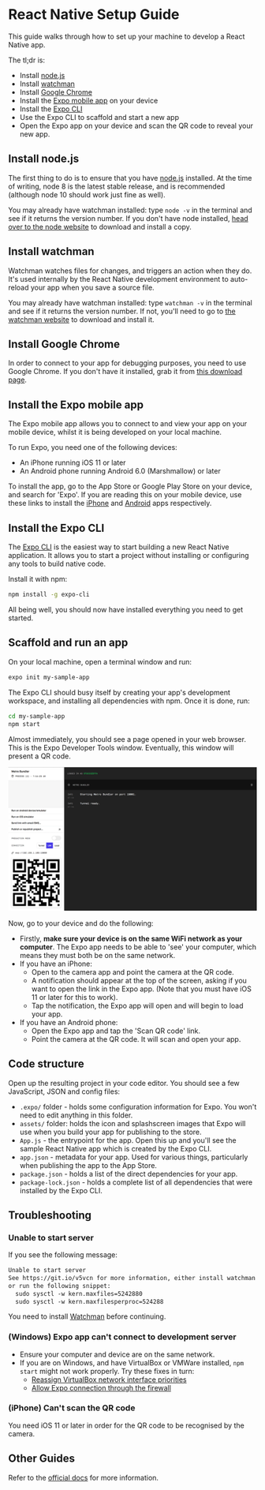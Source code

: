 # React Native Setup Guide

This guide walks through how to set up your machine to develop a React Native app.

The tl;dr is:

- Install [node.js](https://nodejs.org/en/)
- Install [watchman](https://nodejs.org/en/)
- Install [Google Chrome](https://www.google.com/chrome/)
- Install the [Expo mobile app](https://expo.io/) on your device
- Install the [Expo CLI](https://docs.expo.io/versions/latest/workflow/expo-cli)
- Use the Expo CLI to scaffold and start a new app
- Open the Expo app on your device and scan the QR code to reveal your new app.

<!-- break -->

## Install node.js

The first thing to do is to ensure that you have [node.js](https://nodejs.org/en/) installed. At the time of writing, node 8 is the latest stable release, and is recommended (although node 10 should work just fine as well).

You may already have watchman installed: type `node -v` in the terminal and see if it returns the version number. If you don't have node installed, [head over to the node website](https://nodejs.org/en/download/) to download and install a copy.

<!-- break -->

## Install watchman

Watchman watches files for changes, and triggers an action when they do. It's used internally by the React Native development environment to auto-reload your app when you save a source file.

You may already have watchman installed: type `watchman -v` in the terminal and see if it returns the version number. If not, you'll need to go to [the watchman website](https://facebook.github.io/watchman/) to download and install it.

<!-- break -->

## Install Google Chrome

In order to connect to your app for debugging purposes, you need to use Google Chrome. If you don't have it installed, grab it from [this download page](https://www.google.com/chrome/browser/desktop/).

<!-- break -->

## Install the Expo mobile app

The Expo mobile app allows you to connect to and view your app on your mobile device, whilst it is being developed on your local machine.

To run Expo, you need one of the following devices:

- An iPhone running iOS 11 or later
- An Android phone running Android 6.0 (Marshmallow) or later

To install the app, go to the App Store or Google Play Store on your device, and search for 'Expo'. If you are reading this on your mobile device, use these links to install the [iPhone](https://itunes.apple.com/app/apple-store/id982107779?mt=8) and [Android](https://play.google.com/store/apps/details?id=host.exp.exponent) apps respectively.

<!-- break -->

## Install the Expo CLI

The [Expo CLI](https://docs.expo.io/versions/latest/workflow/expo-cli) is the easiest way to start building a new React Native application. It allows you to start a project without installing or configuring any tools to build native code.

Install it with npm:

``` bash
npm install -g expo-cli
```

All being well, you should now have installed everything you need to get started.

<!-- break -->

## Scaffold and run an app

On your local machine, open a terminal window and run:

``` bash
expo init my-sample-app
```

The Expo CLI should busy itself by creating your app's development workspace, and installing all dependencies with npm. Once it is done, run:

``` bash
cd my-sample-app
npm start
```

Almost immediately, you should see a page opened in your web browser. This is the Expo Developer Tools window. Eventually, this window will present a QR code.

<!-- break -->

![Screenshot of Expo Developer Tools](/notes/assets/expo-developer-tools.png)

<!-- break -->

Now, go to your device and do the following:

- Firstly, **make sure your device is on the same WiFi network as your computer**. The Expo app needs to be able to 'see' your computer, which means they must both be on the same network.
- If you have an iPhone:
  - Open to the camera app and point the camera at the QR code.
  - A notification should appear at the top of the screen, asking if you want to open the link in the Expo app. (Note that you must have iOS 11 or later for this to work).
  - Tap the notification, the Expo app will open and will begin to load your app.
- If you have an Android phone:
  - Open the Expo app and tap the 'Scan QR code' link.
  - Point the camera at the QR code. It will scan and open your app.

<!-- break -->

## Code structure

Open up the resulting project in your code editor. You should see a few JavaScript, JSON and config files:

- `.expo/` folder - holds some configuration information for Expo. You won't need to edit anything in this folder.
- `assets/` folder: holds the icon and splashscreen images that Expo will use when you build your app for publishing to the store.
- `App.js` - the entrypoint for the app. Open this up and you'll see the sample React Native app which is created by the Expo CLI.
- `app.json` - metadata for your app. Used for various things, particularly when publishing the app to the App Store.
- `package.json` - holds a list of the direct dependencies for your app.
- `package-lock.json` - holds a complete list of all dependencies that were installed by the Expo CLI.

<!-- break -->

## Troubleshooting

### Unable to start server

If you see the following message:

```
Unable to start server
See https://git.io/v5vcn for more information, either install watchman or run the following snippet:
  sudo sysctl -w kern.maxfiles=5242880
  sudo sysctl -w kern.maxfilesperproc=524288
```

You need to install [Watchman](https://facebook.github.io/watchman/) before continuing.

<!-- break -->

### (Windows) Expo app can't connect to development server

- Ensure your computer and device are on the same network.
- If you are on Windows, and have VirtualBox or VMWare installed, `npm start` might not work properly. Try these fixes in turn:
  - [Reassign VirtualBox network interface priorities](https://github.com/react-community/create-react-native-app/issues/60#issuecomment-317104728)
  - [Allow Expo connection through the firewall](https://github.com/expo/expo/issues/438#issuecomment-352640364)

<!-- break -->

### (iPhone) Can't scan the QR code

You need iOS 11 or later in order for the QR code to be recognised by the camera.

<!-- break -->

## Other Guides

Refer to the [official docs](https://facebook.github.io/react-native/docs/getting-started.html) for more information.